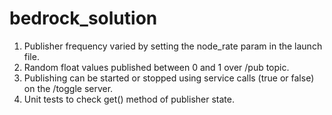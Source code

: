 # bedrock_solution
1. Publisher frequency varied by setting the node_rate param in the launch file.
2. Random float values published between 0 and 1 over /pub topic.
3. Publishing can be started or stopped using service calls (true or false) on the /toggle server.
4. Unit tests to check get() method of publisher state.
